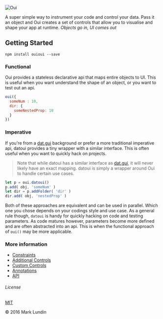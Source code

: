![Oui](http://i.imgur.com/GCqgzWw.png)

A super simple way to instrument your code and control your data. Pass it an object and Oui creates a set of controls that allow you to visualise and shape your app at runtime. _Objects go in, UI comes out_

## Getting Started

```
npm install ouioui --save
```
### Functional

Oui provides a stateless declarative api that maps entire objects to UI. This is useful when you want understand the shape of an object, or you want to test out an api.

```javascript
oui({
  someNum : 10,
  dir: {
    someNestedProp: 10  
  }
})
```

### Imperative

If you're from a [dat.gui](https://github.com/dataarts/dat.gui) background or prefer a more traditional imperative api, datoui provides a tiny wrapper with a similar interface. This is often useful when you want to quickly hack on projects.

> Note that while datoui has a similar interface as [dat.gui](https://github.com/dataarts/dat.gui), it will never likely have an exact mapping. datoui is simply a wrapper around Oui to handle certain use cases.

```javascript
let p = oui.datoui()
p.add( obj, 'someNum' )
let dir = p.addFolder( 'dir' )
dir.add( obj, 'nestedProp' )
```

Both of these approaches are equivalent and can be used in parallel. Which one you chose depends on your codings style and use case. As a general rule though, `datoui` is handy for quickly hacking on code and testing parameters. As code matures however, parameters become more defined and are often abstracted into an api. This is when the functional approach of `oui()` may be more applicable.

### More information

- [Constraints](/docs/constraints.md)
- [Additional Controls](/docs/additional-controls.md)
- [Custom Controls](/docs/custom-controls.md)
- [Annotations](/docs/annotations.md)
- [API](/docs/api.md)


###### License
[MIT](./LICENSE.md)

© 2016 Mark Lundin
